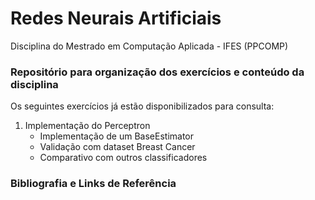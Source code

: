 Redes Neurais Artificiais
====================================================

Disciplina do Mestrado em Computação Aplicada - IFES (PPCOMP)

### Repositório para organização dos exercícios e conteúdo da disciplina
Os seguintes exercícios já estão disponibilizados para consulta:

1. Implementação do Perceptron
    * Implementação de um BaseEstimator
    * Validação com dataset Breast Cancer
    * Comparativo com outros classificadores

### Bibliografia e Links de Referência

